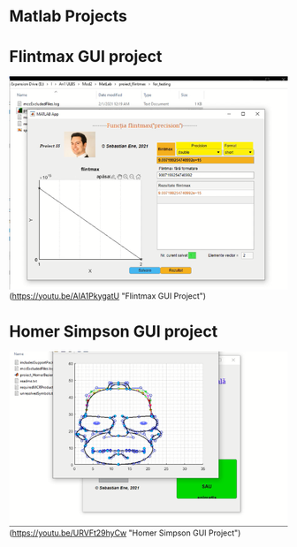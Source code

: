 # Matlab Projects

# Flintmax GUI project
![Flintmax GUI project](https://github.com/seio86/Matlab/blob/main/Flintmax.png)(https://youtu.be/AIA1PkygatU "Flintmax GUI Project")




# Homer Simpson GUI project
![Homer Simpson GUI project](https://github.com/seio86/Matlab/blob/main/HomerSimpsonBezier.png)(https://youtu.be/URVFt29hyCw "Homer Simpson GUI Project")
